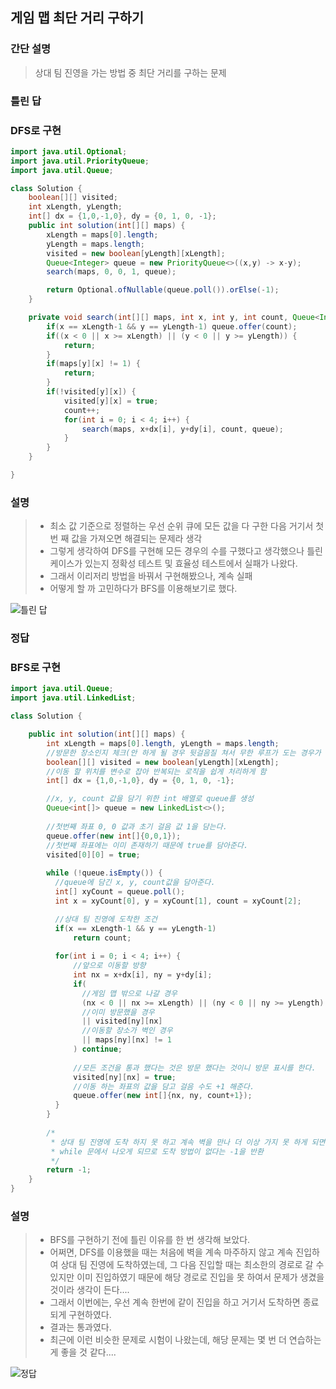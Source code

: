 ## 게임 맵 최단 거리 구하기

### 간단 설명
> 상대 팀 진영을 가는 방법 중 최단 거리를 구하는 문제

### 틀린 답
### DFS로 구현
```java
import java.util.Optional;
import java.util.PriorityQueue;
import java.util.Queue;

class Solution {
    boolean[][] visited;
    int xLength, yLength;
    int[] dx = {1,0,-1,0}, dy = {0, 1, 0, -1};
    public int solution(int[][] maps) {
        xLength = maps[0].length;
        yLength = maps.length;
        visited = new boolean[yLength][xLength];
        Queue<Integer> queue = new PriorityQueue<>((x,y) -> x-y);
        search(maps, 0, 0, 1, queue);

        return Optional.ofNullable(queue.poll()).orElse(-1);
    }

    private void search(int[][] maps, int x, int y, int count, Queue<Integer> queue) {
        if(x == xLength-1 && y == yLength-1) queue.offer(count);
        if((x < 0 || x >= xLength) || (y < 0 || y >= yLength)) {
            return;
        }
        if(maps[y][x] != 1) {
            return;
        }
        if(!visited[y][x]) {
            visited[y][x] = true;
            count++;
            for(int i = 0; i < 4; i++) {
                search(maps, x+dx[i], y+dy[i], count, queue);
            }
        }
    }

}
```

### 설명
> - 최소 값 기준으로 정렬하는 우선 순위 큐에 모든 값을 다 구한 다음 거기서 첫 번 째 값을 가져오면 해결되는 문제라 생각 
> - 그렇게 생각하여 DFS를 구현해 모든 경우의 수를 구했다고 생각했으나 틀린 케이스가 있는지 정확성 테스트 및 효율성 테스트에서 실패가 나왔다.
> - 그래서 이리저리 방법을 바꿔서 구현해봤으나, 계속 실패
> - 어떻게 할 까 고민하다가 BFS를 이용해보기로 했다.
 
![틀린 답](Wrong_Answer.png)

### 정답
### BFS로 구현
```java
import java.util.Queue;
import java.util.LinkedList;

class Solution {

    public int solution(int[][] maps) {
        int xLength = maps[0].length, yLength = maps.length;
        //방문한 장소인지 체크(안 하게 될 경우 뒷걸음질 쳐서 무한 루프가 도는 경우가 생긴다.)
        boolean[][] visited = new boolean[yLength][xLength];
        //이동 할 위치를 변수로 잡아 반복되는 로직을 쉽게 처리하게 함
        int[] dx = {1,0,-1,0}, dy = {0, 1, 0, -1};

        //x, y, count 값을 담기 위한 int 배열로 queue를 생성
        Queue<int[]> queue = new LinkedList<>();
        
        //첫번째 좌표 0, 0 값과 초기 걸음 값 1을 담는다.
        queue.offer(new int[]{0,0,1});
        //첫번째 좌표에는 이미 존재하기 때문에 true를 담아준다.
        visited[0][0] = true;
        
        while (!queue.isEmpty()) {
          //queue에 담긴 x, y, count값을 담아준다.
          int[] xyCount = queue.poll();
          int x = xyCount[0], y = xyCount[1], count = xyCount[2];

          //상대 팀 진영에 도착한 조건
          if(x == xLength-1 && y == yLength-1) 
              return count;
          
          for(int i = 0; i < 4; i++) {
              //앞으로 이동할 방향
              int nx = x+dx[i], ny = y+dy[i];
              if(
                //게임 맵 밖으로 나갈 경우
                (nx < 0 || nx >= xLength) || (ny < 0 || ny >= yLength)
                //이미 방문했을 경우
                || visited[ny][nx]
                //이동할 장소가 벽인 경우
                || maps[ny][nx] != 1
              ) continue;
              
              //모든 조건을 통과 했다는 것은 방문 했다는 것이니 방문 표시를 한다.
              visited[ny][nx] = true;
              //이동 하는 좌표의 값을 담고 걸음 수도 +1 해준다.
              queue.offer(new int[]{nx, ny, count+1});
          }
        }
        
        /*
         * 상대 팀 진영에 도착 하지 못 하고 계속 벽을 만나 더 이상 가지 못 하게 되면
         * while 문에서 나오게 되므로 도착 방법이 없다는 -1을 반환 
         */
        return -1;
    }
}
```

### 설명
> - BFS를 구현하기 전에 틀린 이유를 한 번 생각해 보았다.
> - 어쩌면, DFS를 이용했을 때는 처음에 벽을 계속 마주하지 않고 계속 진입하여 상대 팀 진영에 도착하였는데, 그 다음 진입할 때는 최소한의 경로로 갈 수 있지만 이미 진입하였기 때문에 해당 경로로 진입을 못 하여서 문제가 생겼을 것이라 생각이 든다....    
> - 그래서 이번에는, 우선 계속 한번에 같이 진입을 하고 거기서 도착하면 종료되게 구현하였다.
> - 결과는 통과였다.
> - 최근에 이런 비슷한 문제로 시험이 나왔는데, 해당 문제는 몇 번 더 연습하는게 좋을 것 같다....

![정답](Correct_Answer.png)